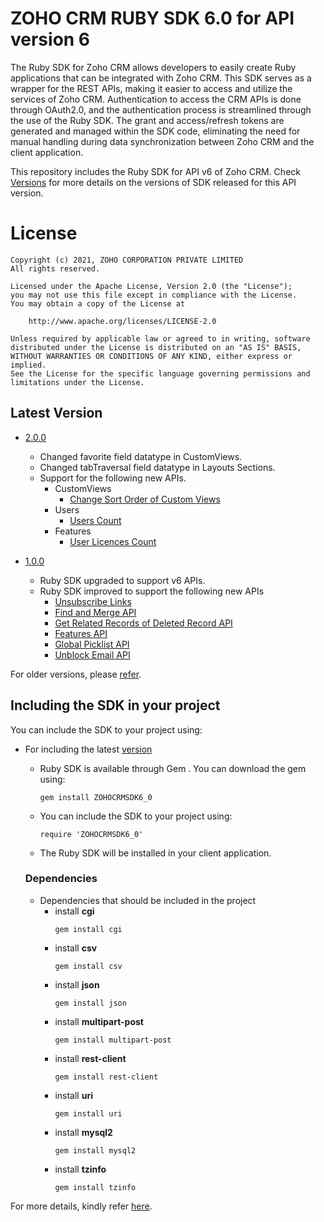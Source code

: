 # ZOHO CRM RUBY SDK 6.0 for API version 6

The Ruby SDK for Zoho CRM allows developers to easily create Ruby applications that can be integrated with Zoho CRM. This SDK serves as a wrapper for the REST APIs, making it easier to access and utilize the services of Zoho CRM. 
Authentication to access the CRM APIs is done through OAuth2.0, and the authentication process is streamlined through the use of the Ruby SDK. The grant and access/refresh tokens are generated and managed within the SDK code, eliminating the need for manual handling during data synchronization between Zoho CRM and the client application.

This repository includes the Ruby SDK for API v6 of Zoho CRM. Check [Versions](https://github.com/zoho/zohocrm-ruby-sdk-6.0/releases) for more details on the versions of SDK released for this API version.

License
=======

    Copyright (c) 2021, ZOHO CORPORATION PRIVATE LIMITED 
    All rights reserved. 

    Licensed under the Apache License, Version 2.0 (the "License"); 
    you may not use this file except in compliance with the License. 
    You may obtain a copy of the License at 
    
        http://www.apache.org/licenses/LICENSE-2.0 
    
    Unless required by applicable law or agreed to in writing, software 
    distributed under the License is distributed on an "AS IS" BASIS, 
    WITHOUT WARRANTIES OR CONDITIONS OF ANY KIND, either express or implied. 
    See the License for the specific language governing permissions and 
    limitations under the License.

## Latest Version

- [2.0.0](/versions/2.0.0/README.md)
    - Changed favorite field datatype in CustomViews.
    - Changed tabTraversal field datatype in Layouts Sections.
    - Support for the following new APIs.
        - CustomViews
            - [Change Sort Order of Custom Views](https://www.zoho.com/crm/developer/docs/api/v6/sort-order-cv.html)
        - Users
            - [Users Count](https://www.zoho.com/crm/developer/docs/api/v6/users-count.html)
        - Features
            - [User Licences Count](https://www.zoho.com/crm/developer/docs/api/v6/get-user-licences.html)

- [1.0.0](/versions/1.0.0/README.md)
    - Ruby SDK upgraded to support v6 APIs.
    - Ruby SDK improved to support the following new APIs
      - [Unsubscribe Links](https://www.zoho.com/crm/developer/docs/api/v6/get-unsubscribe-links.html)
      - [Find and Merge API](https://www.zoho.com/crm/developer/docs/api/v6/merge-records.html)
      - [Get Related Records of Deleted Record API](https://www.zoho.com/crm/developer/docs/api/v6/get-related-records-of-deleted-record.html)
      - [Features API](https://www.zoho.com/crm/developer/docs/api/v6/get-features.html)
      - [Global Picklist API](https://www.zoho.com/crm/developer/docs/api/v6/get-global-picklist.html)
      - [Unblock Email API](https://www.zoho.com/crm/developer/docs/api/v6/unblock-emails.html)


For older versions, please [refer](https://github.com/zoho/zohocrm-ruby-sdk-6.0/releases).


## Including the SDK in your project
You can include the SDK to your project using:

- For including the latest [version](https://github.com/zoho/zohocrm-ruby-sdk-6.0/releases/tag/1.0.0)

    - Ruby SDK is available through Gem . You can download the gem using:

        `gem install ZOHOCRMSDK6_0` 

    - You can include the SDK to your project using:

        `require 'ZOHOCRMSDK6_0'`

    - The Ruby SDK will be installed in your client application.

    ### Dependencies
    - Dependencies that should be included in the project
        - install **cgi**
            ```shell
            gem install cgi
            ```
        - install **csv**
            ```shell
            gem install csv
            ```
        - install **json**
            ```shell
            gem install json
            ```
        - install **multipart-post**
            ```shell
            gem install multipart-post
            ```
        - install **rest-client**
            ```shell
            gem install rest-client
            ```
        - install **uri**
            ```shell
            gem install uri
            ```
        - install **mysql2**
            ```shell
            gem install mysql2
            ```
        - install **tzinfo**
            ```shell
            gem install tzinfo
            ```

For more details, kindly refer [here](/versions/1.0.0/README.md).